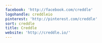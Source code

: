 ```yaml
---
facebook: 'http://facebook.com/creddle'
logohandle: creddleio
pinterest: 'http://pinterest.com/creddle'
sort: creddle
title: Creddle
website: 'http://creddle.io/'
---
```

